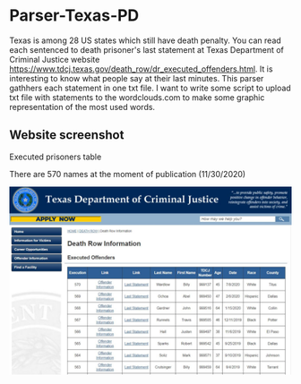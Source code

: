# Parser-Texas-PD
Texas is among 28 US states which still have death penalty. You can read each sentenced to death prisoner's last statement at Texas Department of Criminal Justice website https://www.tdcj.texas.gov/death_row/dr_executed_offenders.html.
It is interesting to know what people say at their last minutes.
This parser gathhers each statement in one txt file.
I want to write some script to upload txt file with statements to the wordclouds.com to make some graphic representation of the most 
used words.

## Website screenshot
Executed prisoners table

There are 570 names at the moment of publication (11/30/2020)

![](TPD.JPG)
